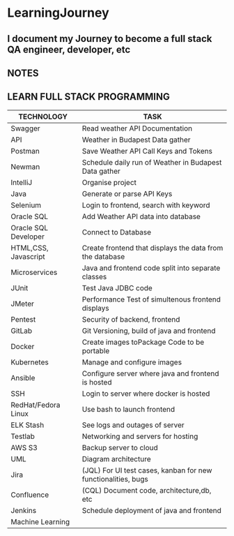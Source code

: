 # LearningJourney
## I document my Journey to become a full stack QA engineer, developer, etc


## NOTES







## LEARN FULL STACK PROGRAMMING

|**TECHNOLOGY**|**TASK**|
|---|---|
|Swagger |Read weather API Documentation |
|API |Weather in Budapest Data gather |
|Postman |Save Weather API Call Keys and Tokens |
|Newman |Schedule daily run of Weather in Budapest Data gather |
|IntelliJ |Organise project |
|Java |Generate or parse API Keys |
|Selenium |Login to frontend, search with keyword |
|Oracle SQL |Add Weather API data into database |
|Oracle SQL Developer |Connect to Database |
|HTML,CSS, Javascript |Create frontend that displays the data from the database |
|Microservices |Java and frontend code split into separate classes |
|JUnit |Test Java JDBC code |
|JMeter |Performance Test of simultenous frontend displays |
|Pentest |Security of backend, frontend |
|GitLab |Git Versioning, build of java and frontend |
|Docker |Create images toPackage Code to be portable |
|Kubernetes |Manage and configure images |
|Ansible |Configure server where java and frontend is hosted |
|SSH |Login to server where docker is hosted |
|RedHat/Fedora Linux |Use bash to launch frontend |
|ELK Stash |See logs and outages of server |
|Testlab |Networking and servers for hosting |
|AWS S3 |Backup server to cloud |
|UML |Diagram architecture |
|Jira |(JQL) For UI test cases, kanban for new functionalities, bugs |
|Confluence |(CQL) Document code, architecture,db, etc |
|Jenkins |Schedule deployment of java and frontend |
|Machine Learning | |
